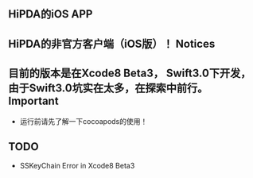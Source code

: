 HiPDA的iOS APP
---
HiPDA的非官方客户端（iOS版）！
Notices
---
目前的版本是在Xcode8 Beta3， Swift3.0下开发，由于Swift3.0坑实在太多，在探索中前行。
Important
---
- 运行前请先了解一下cocoapods的使用！

TODO
---
- SSKeyChain Error in Xcode8 Beta3
